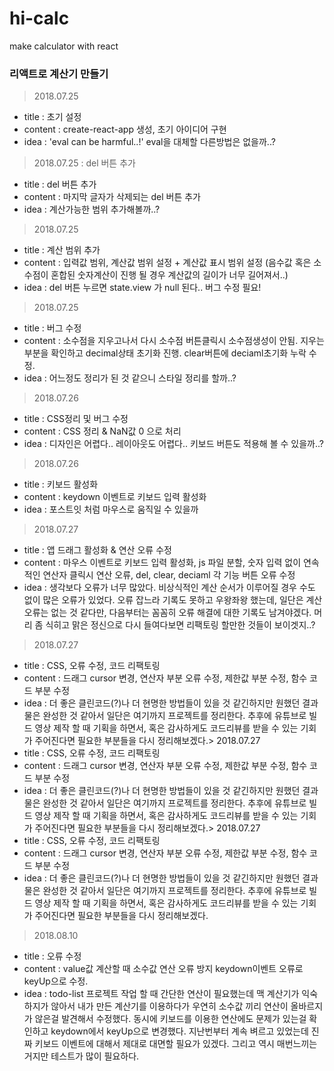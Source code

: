 # hi-calc
make calculator with react

### 리액트로 계산기 만들기

> 2018.07.25
  - title : 초기 설정
  - content : create-react-app 생성, 초기 아이디어 구현
  - idea : 'eval can be harmful..!' eval을 대체할 다른방법은 없을까..?

> 2018.07.25 : del 버튼 추가
  - title : del 버튼 추가
  - content : 마지막 글자가 삭제되는 del 버튼 추가
  - idea : 계산가능한 범위 추가해볼까..?

> 2018.07.25
  - title : 계산 범위 추가
  - content : 입력값 범위, 계산값 범위 설정 
              + 계산값 표시 범위 설정 
              (음수값 혹은 소수점이 혼합된 숫자계산이 진행 될 경우 계산값의 길이가 너무 길어져서..)
  - idea : del 버튼 누르면 state.view 가 null 된다.. 버그 수정 필요!

> 2018.07.25
  - title : 버그 수정
  - content : 소수점을 지우고나서 다시 소수점 버튼클릭시 소수점생성이 안됨.
              지우는 부분을 확인하고 decimal상태 초기화 진행.
              clear버튼에 deciaml초기화 누락 수정.
  - idea : 어느정도 정리가 된 것 같으니 스타일 정리를 할까..?

> 2018.07.26
  - title : CSS정리 및 버그 수정
  - content : CSS 정리 & NaN값 0 으로 처리
  - idea : 디자인은 어렵다.. 레이아웃도 어렵다..
           키보드 버튼도 적용해 볼 수 있을까..?

> 2018.07.26
  - title : 키보드 활성화
  - content : keydown 이벤트로 키보드 입력 활성화
  - idea : 포스트잇 처럼 마우스로 움직일 수 있을까

> 2018.07.27
  - title : 앱 드래그 활성화 & 연산 오류 수정
  - content : 마우스 이벤트로 키보드 입력 활성화, 
              js 파일 분할,
              숫자 입력 없이 연속적인 연산자 클릭시 연산 오류,
              del, clear, deciaml 각 기능 버튼 오류 수정
  - idea : 생각보다 오류가 너무 많았다.
           비상식적인 계산 순서가 이루어질 경우 수도 없이 많은 오류가 있었다.
           오류 잡느라 기록도 못하고 우왕좌왕 했는데,
           일단은 계산 오류는 없는 것 같다만,
           다음부터는 꼼꼼히 오류 해결에 대한 기록도 남겨야겠다.
           머리 좀 식히고 맑은 정신으로 다시 들여다보면 리팩토링 할만한 것들이 보이겟지..?

> 2018.07.27
  - title : CSS, 오류 수정, 코드 리팩토링
  - content : 드래그 cursor 변경, 
              연산자 부분 오류 수정,
              제한값 부분 수정, 
              함수 코드 부분 수정
  - idea : 더 좋은 클린코드(?)나 더 현명한 방법들이 있을 것 같긴하지만
           원했던 결과물은 완성한 것 같아서 일단은 여기까지 프로젝트를 정리한다. 
           추후에 유튜브로 빌드 영상 제작 할 때 기획을 하면서, 혹은 
           감사하게도 코드리뷰를 받을 수 있는 기회가 주어진다면 필요한 부분들을 다시 정리해보겠다.> 2018.07.27
  - title : CSS, 오류 수정, 코드 리팩토링
  - content : 드래그 cursor 변경, 
              연산자 부분 오류 수정,
              제한값 부분 수정, 
              함수 코드 부분 수정
  - idea : 더 좋은 클린코드(?)나 더 현명한 방법들이 있을 것 같긴하지만
           원했던 결과물은 완성한 것 같아서 일단은 여기까지 프로젝트를 정리한다. 
           추후에 유튜브로 빌드 영상 제작 할 때 기획을 하면서, 혹은 
           감사하게도 코드리뷰를 받을 수 있는 기회가 주어진다면 필요한 부분들을 다시 정리해보겠다.> 2018.07.27
  - title : CSS, 오류 수정, 코드 리팩토링
  - content : 드래그 cursor 변경, 
              연산자 부분 오류 수정,
              제한값 부분 수정, 
              함수 코드 부분 수정
  - idea : 더 좋은 클린코드(?)나 더 현명한 방법들이 있을 것 같긴하지만
           원했던 결과물은 완성한 것 같아서 일단은 여기까지 프로젝트를 정리한다. 
           추후에 유튜브로 빌드 영상 제작 할 때 기획을 하면서, 혹은 
           감사하게도 코드리뷰를 받을 수 있는 기회가 주어진다면 필요한 부분들을 다시 정리해보겠다.

> 2018.08.10
  - title : 오류 수정
  - content : value값 계산할 때 소수값 연산 오류 방지
              keydown이벤트 오류로 keyUp으로 수정.
  - idea : todo-list 프로젝트 작업 할 때 간단한 연산이 필요했는데
           맥 계산기가 익숙하지가 않아서 내가 만든 계산기를 이용하다가 
           우연히 소수값 끼리 연산이 올바르지가 않은걸 발견해서 수정했다.
           동시에 키보드를 이용한 연산에도 문제가 있는걸 확인하고 keydown에서 keyUp으로 변경했다.
           지난번부터 계속 벼르고 있었는데 진짜 키보드 이벤트에 대해서 제대로 대면할 필요가 있겠다.
           그리고 역시 매번느끼는 거지만 테스트가 많이 필요하다.
